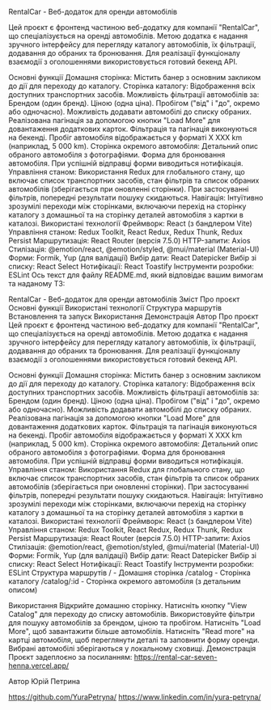 
RentalCar - Веб-додаток для оренди автомобілів

Цей проєкт є фронтенд частиною веб-додатку для компанії "RentalCar", що спеціалізується на оренді автомобілів. Метою додатка є надання зручного інтерфейсу для перегляду каталогу автомобілів, їх фільтрації, додавання до обраних та бронювання. Для реалізації функціоналу взаємодії з оголошеннями використовується готовий бекенд API.

Основні функції
Домашня сторінка: Містить банер з основним закликом до дії для переходу до каталогу.
Сторінка каталогу:
Відображення всіх доступних транспортних засобів.
Можливість фільтрації автомобілів за:
Брендом (один бренд).
Ціною (одна ціна).
Пробігом ("від" і "до", окремо або одночасно).
Можливість додавати автомобілі до списку обраних.
Реалізована пагінація за допомогою кнопки "Load More" для довантаження додаткових карток. Фільтрація та пагінація виконуються на бекенді.
Пробіг автомобіля відображається у форматі X XXX km (наприклад, 5 000 km).
Сторінка окремого автомобіля:
Детальний опис обраного автомобіля з фотографіями.
Форма для бронювання автомобіля.
При успішній відправці форми виводиться нотифікація.
Управління станом: Використання Redux для глобального стану, що включає список транспортних засобів, стан фільтрів та список обраних автомобілів (зберігається при оновленні сторінки). При застосуванні фільтрів, попередні результати пошуку скидаються.
Навігація: Інтуїтивно зрозумілі переходи між сторінками, включаючи перехід на сторінку каталогу з домашньої та на сторінку деталей автомобіля з картки в каталозі.
Використані технології
Фреймворк: React (з бандлером Vite)
Управління станом: Redux Toolkit, React Redux, Redux Thunk, Redux Persist
Маршрутизація: React Router (версія 7.5.0)
HTTP-запити: Axios
Стилізація: @emotion/react, @emotion/styled, @mui/material (Material-UI)
Форми: Formik, Yup (для валідації)
Вибір дати: React Datepicker
Вибір зі списку: React Select
Нотифікації: React Toastify
Інструменти розробки: ESLint
Ось текст для файлу README.md, який відповідає вашим вимогам та наданому ТЗ:

RentalCar - Веб-додаток для оренди автомобілів
Зміст
Про проєкт
Основні функції
Використані технології
Структура маршрутів
Встановлення та запуск
Використання
Демонстрація
Автор
Про проєкт
Цей проєкт є фронтенд частиною веб-додатку для компанії "RentalCar", що спеціалізується на оренді автомобілів. Метою додатка є надання зручного інтерфейсу для перегляду каталогу автомобілів, їх фільтрації, додавання до обраних та бронювання. Для реалізації функціоналу взаємодії з оголошеннями використовується готовий бекенд API.

Основні функції
Домашня сторінка: Містить банер з основним закликом до дії для переходу до каталогу.
Сторінка каталогу:
Відображення всіх доступних транспортних засобів.
Можливість фільтрації автомобілів за:
Брендом (один бренд).
Ціною (одна ціна).
Пробігом ("від" і "до", окремо або одночасно).
Можливість додавати автомобілі до списку обраних.
Реалізована пагінація за допомогою кнопки "Load More" для довантаження додаткових карток. Фільтрація та пагінація виконуються на бекенді.
Пробіг автомобіля відображається у форматі X XXX km (наприклад, 5 000 km).
Сторінка окремого автомобіля:
Детальний опис обраного автомобіля з фотографіями.
Форма для бронювання автомобіля.
При успішній відправці форми виводиться нотифікація.
Управління станом: Використання Redux для глобального стану, що включає список транспортних засобів, стан фільтрів та список обраних автомобілів (зберігається при оновленні сторінки). При застосуванні фільтрів, попередні результати пошуку скидаються.
Навігація: Інтуїтивно зрозумілі переходи між сторінками, включаючи перехід на сторінку каталогу з домашньої та на сторінку деталей автомобіля з картки в каталозі.
Використані технології
Фреймворк: React (з бандлером Vite)
Управління станом: Redux Toolkit, React Redux, Redux Thunk, Redux Persist
Маршрутизація: React Router (версія 7.5.0)
HTTP-запити: Axios
Стилізація: @emotion/react, @emotion/styled, @mui/material (Material-UI)
Форми: Formik, Yup (для валідації)
Вибір дати: React Datepicker
Вибір зі списку: React Select
Нотифікації: React Toastify
Інструменти розробки: ESLint
Структура маршрутів
/ - Домашня сторінка
/catalog - Сторінка каталогу
/catalog/:id - Сторінка окремого автомобіля (з детальним описом)

Використання
Відкрийте домашню сторінку.
Натисніть кнопку "View Catalog" для переходу до списку автомобілів.
Використовуйте фільтри для пошуку автомобілів за брендом, ціною та пробігом.
Натисніть "Load More", щоб завантажити більше автомобілів.
Натисніть "Read more" на картці автомобіля, щоб переглянути деталі та заповнити форму оренди.
Вибрані автомобілі зберігаються у локальному сховищі.
Демонстрація
Проєкт задеплоєно за посиланням:
https://rental-car-seven-henna.vercel.app/

Автор
Юрій Петрина

https://github.com/YuraPetryna/
https://www.linkedin.com/in/yura-petryna/
